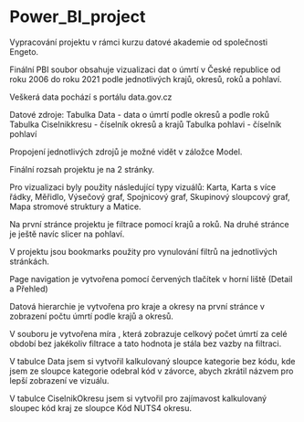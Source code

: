 # Power_BI_project

Vypracování projektu v rámci kurzu datové akademie od společnosti Engeto.

Finální PBI soubor obsahuje vizualizaci dat o úmrtí v České republice od roku 2006 do roku 2021 podle jednotlivých krajů, okresů, roků a pohlaví.

Veškerá data pochází s portálu data.gov.cz

Datové zdroje:
Tabulka Data - data o úmrtí podle okresů a podle roků
Tabulka Ciselnikkresu - číselník okresů a krajů
Tabulka pohlavi - číselník pohlaví

Propojení jednotlivých zdrojů je možné vidět v záložce Model.

Finální rozsah projektu je na 2 stránky.

Pro vizualizaci byly použity následující typy vizuálů: Karta, Karta s více řádky, Měřidlo, Výsečový graf, Spojnicový graf, Skupinový sloupcový graf, Mapa stromové struktury a Matice.


Na první stránce projektu je filtrace pomocí krajů a roků. Na druhé stránce je ještě navíc slicer na pohlaví.

V projektu jsou bookmarks použity pro vynulování filtrů na jednotlivých stránkách.

Page navigation je vytvořena pomocí červených tlačítek v horní liště (Detail a Přehled)

Datová hierarchie je vytvořena pro kraje a okresy na první stránce v zobrazení počtu úmrtí podle krajů a okresů.

V souboru je vytvořena míra , která zobrazuje celkový počet úmrtí za celé období bez jakékoliv filtrace a tato hodnota je stála bez vazby na filtraci.


V tabulce Data jsem si vytvořil kalkulovaný sloupce kategorie bez kódu, kde jsem ze sloupce kategorie odebral kód v závorce, abych zkrátil názvem pro lepší zobrazení ve vizuálu.

V tabulce CiselnikOkresu jsem si vytvořil pro zajímavost kalkulovaný sloupec kód kraj ze sloupce Kód NUTS4 okresu.

 
